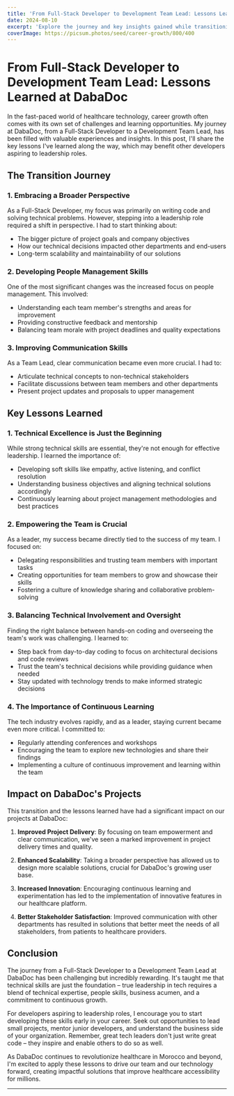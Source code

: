 ```yaml
---
title: 'From Full-Stack Developer to Development Team Lead: Lessons Learned at DabaDoc'
date: 2024-08-10
excerpt: 'Explore the journey and key insights gained while transitioning from a Full-Stack Developer to a Development Team Lead at DabaDoc, a leading healthcare technology company in Morocco.'
coverImage: https://picsum.photos/seed/career-growth/800/400
---
```


# From Full-Stack Developer to Development Team Lead: Lessons Learned at DabaDoc

In the fast-paced world of healthcare technology, career growth often comes with its own set of challenges and learning opportunities. My journey at DabaDoc, from a Full-Stack Developer to a Development Team Lead, has been filled with valuable experiences and insights. In this post, I'll share the key lessons I've learned along the way, which may benefit other developers aspiring to leadership roles.

## The Transition Journey

### 1. Embracing a Broader Perspective

As a Full-Stack Developer, my focus was primarily on writing code and solving technical problems. However, stepping into a leadership role required a shift in perspective. I had to start thinking about:

- The bigger picture of project goals and company objectives
- How our technical decisions impacted other departments and end-users
- Long-term scalability and maintainability of our solutions

### 2. Developing People Management Skills

One of the most significant changes was the increased focus on people management. This involved:

- Understanding each team member's strengths and areas for improvement
- Providing constructive feedback and mentorship
- Balancing team morale with project deadlines and quality expectations

### 3. Improving Communication Skills

As a Team Lead, clear communication became even more crucial. I had to:

- Articulate technical concepts to non-technical stakeholders
- Facilitate discussions between team members and other departments
- Present project updates and proposals to upper management

## Key Lessons Learned

### 1. Technical Excellence is Just the Beginning

While strong technical skills are essential, they're not enough for effective leadership. I learned the importance of:

- Developing soft skills like empathy, active listening, and conflict resolution
- Understanding business objectives and aligning technical solutions accordingly
- Continuously learning about project management methodologies and best practices

### 2. Empowering the Team is Crucial

As a leader, my success became directly tied to the success of my team. I focused on:

- Delegating responsibilities and trusting team members with important tasks
- Creating opportunities for team members to grow and showcase their skills
- Fostering a culture of knowledge sharing and collaborative problem-solving

### 3. Balancing Technical Involvement and Oversight

Finding the right balance between hands-on coding and overseeing the team's work was challenging. I learned to:

- Step back from day-to-day coding to focus on architectural decisions and code reviews
- Trust the team's technical decisions while providing guidance when needed
- Stay updated with technology trends to make informed strategic decisions

### 4. The Importance of Continuous Learning

The tech industry evolves rapidly, and as a leader, staying current became even more critical. I committed to:

- Regularly attending conferences and workshops
- Encouraging the team to explore new technologies and share their findings
- Implementing a culture of continuous improvement and learning within the team

## Impact on DabaDoc's Projects

This transition and the lessons learned have had a significant impact on our projects at DabaDoc:

1. **Improved Project Delivery**: By focusing on team empowerment and clear communication, we've seen a marked improvement in project delivery times and quality.

2. **Enhanced Scalability**: Taking a broader perspective has allowed us to design more scalable solutions, crucial for DabaDoc's growing user base.

3. **Increased Innovation**: Encouraging continuous learning and experimentation has led to the implementation of innovative features in our healthcare platform.

4. **Better Stakeholder Satisfaction**: Improved communication with other departments has resulted in solutions that better meet the needs of all stakeholders, from patients to healthcare providers.

## Conclusion

The journey from a Full-Stack Developer to a Development Team Lead at DabaDoc has been challenging but incredibly rewarding. It's taught me that technical skills are just the foundation – true leadership in tech requires a blend of technical expertise, people skills, business acumen, and a commitment to continuous growth.

For developers aspiring to leadership roles, I encourage you to start developing these skills early in your career. Seek out opportunities to lead small projects, mentor junior developers, and understand the business side of your organization. Remember, great tech leaders don't just write great code – they inspire and enable others to do so as well.

As DabaDoc continues to revolutionize healthcare in Morocco and beyond, I'm excited to apply these lessons to drive our team and our technology forward, creating impactful solutions that improve healthcare accessibility for millions.

---
